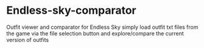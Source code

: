 # Endless-sky-comparator
Outfit viewer and comparator for Endless Sky
simply load outfit txt files from the game via the file selection button and explore/compare the current version of outfits
